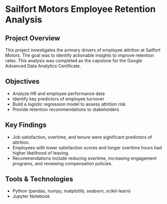 # Sailfort Motors Employee Retention Analysis

## Project Overview
This project investigates the primary drivers of employee attrition at Sailfort Motors. The goal was to identify actionable insights to improve retention rates. This analysis was completed as the capstone for the Google Advanced Data Analytics Certificate.

## Objectives
- Analyze HR and employee performance data
- Identify key predictors of employee turnover
- Build a logistic regression model to assess attrition risk
- Provide retention recommendations to stakeholders

## Key Findings
- Job satisfaction, overtime, and tenure were significant predictors of attrition.
- Employees with lower satisfaction scores and longer overtime hours had higher likelihood of leaving.
- Recommendations include reducing overtime, increasing engagement programs, and reviewing compensation policies.

## Tools & Technologies
- Python (pandas, numpy, matplotlib, seaborn, scikit-learn)
- Jupyter Notebook
